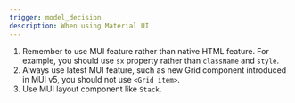 ```yaml
---
trigger: model_decision
description: When using Material UI
---
```


1. Remember to use MUI feature rather than native HTML feature. For example, you should use `sx` property rather than `className` and `style`.
2. Always use latest MUI feature, such as new Grid component introduced in MUI v5, you should not use `<Grid item>`.
3. Use MUI layout component like `Stack`.
